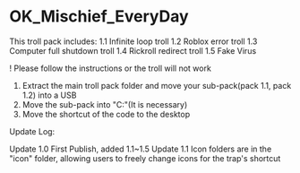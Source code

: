 # OK_Mischief_EveryDay
This troll pack includes:
1.1 Infinite loop troll
1.2 Roblox error troll
1.3 Computer full shutdown troll
1.4 Rickroll redirect troll
1.5 Fake Virus

! Please follow the instructions or the troll will not work
1. Extract the main troll pack folder and move your sub-pack(pack 1.1, pack 1.2) into a USB
2. Move the sub-pack into "C:\"(It is necessary)
3. Move the shortcut of the code to the desktop

Update Log:

Update 1.0 First Publish, added 1.1~1.5
Update 1.1 Icon folders are in the "icon" folder, allowing users to freely change icons for the trap's shortcut
